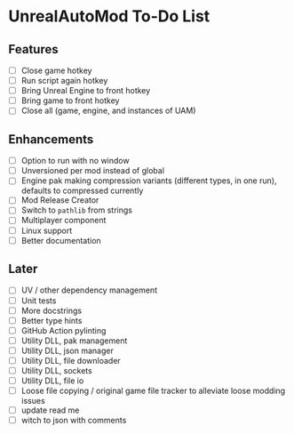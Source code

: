 # UnrealAutoMod To-Do List

## Features
- [ ] Close game hotkey
- [ ] Run script again hotkey
- [ ] Bring Unreal Engine to front hotkey
- [ ] Bring game to front hotkey
- [ ] Close all (game, engine, and instances of UAM)

## Enhancements
- [ ] Option to run with no window
- [ ] Unversioned per mod instead of global
- [ ] Engine pak making compression variants (different types, in one run), defaults to compressed currently
- [ ] Mod Release Creator
- [ ] Switch to `pathlib` from strings
- [ ] Multiplayer component
- [ ] Linux support
- [ ] Better documentation

## Later
- [ ] UV / other dependency management
- [ ] Unit tests
- [ ] More docstrings
- [ ] Better type hints
- [ ] GitHub Action pylinting
- [ ] Utility DLL, pak management
- [ ] Utility DLL, json manager
- [ ] Utility DLL, file downloader
- [ ] Utility DLL, sockets
- [ ] Utility DLL, file io
- [ ] Loose file copying / original game file tracker to alleviate loose modding issues
- [ ] update read me
- [ ] witch to json with comments